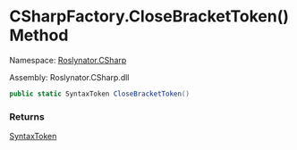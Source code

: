 # CSharpFactory\.CloseBracketToken\(\) Method

Namespace: [Roslynator.CSharp](../../README.md)

Assembly: Roslynator\.CSharp\.dll

```csharp
public static SyntaxToken CloseBracketToken()
```

### Returns

[SyntaxToken](https://docs.microsoft.com/en-us/dotnet/api/microsoft.codeanalysis.syntaxtoken)

